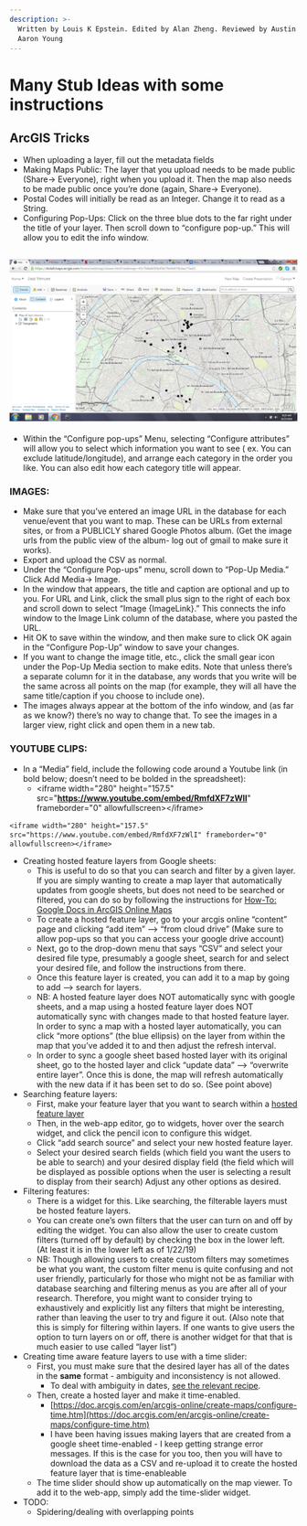 ```yaml
---
description: >-
  Written by Louis K Epstein. Edited by Alan Zheng. Reviewed by Austin Mason and
  Aaron Young
---
```


# Many Stub Ideas with some instructions

## **ArcGIS Tricks**

* When uploading a layer, fill out the metadata fields
* Making Maps Public: The layer that you upload needs to be made public \(Share→ Everyone\), right when you upload it. Then the map also needs to be made public once you’re done \(again, Share→ Everyone\).
* Postal Codes will initially be read as an Integer. Change it to read as a String.
* Configuring Pop-Ups: Click on the three blue dots to the far right under the title of your layer. Then scroll down to “configure pop-up.” This will allow you to edit the info window.

## ![](../.gitbook/assets/0%20%282%29.png)

* Within the “Configure pop-ups” Menu, selecting “Configure attributes” will allow you to select which information you want to see \( ex. You can exclude latitude/longitude\), and arrange each category in the order you like. You can also edit how each category title will appear.

### IMAGES:

* Make sure that you’ve entered an image URL in the database for each venue/event that you want to map. These can be URLs from external sites, or from a PUBLICLY shared Google Photos album. \(Get the image urls from the public view of the album- log out of gmail to make sure it works\).
* Export and upload the CSV as normal.
* Under the “Configure Pop-ups” menu, scroll down to “Pop-Up Media.” Click Add Media→ Image.
* In the window that appears, the title and caption are optional and up to you. For URL and Link, click the small plus sign to the right of each box and scroll down to select “Image {ImageLink}.” This connects the info window to the Image Link column of the database, where you pasted the URL.
* Hit OK to save within the window, and then make sure to click OK again in the “Configure Pop-Up” window to save your changes.
* If you want to change the image title, etc., click the small gear icon under the Pop-Up Media section to make edits. Note that unless there’s a separate column for it in the database, any words that you write will be the same across all points on the map \(for example, they will all have the same title/caption if you choose to include one\).
* The images always appear at the bottom of the info window, and \(as far as we know?\) there’s no way to change that. To see the images in a larger view, right click and open them in a new tab.

### YOUTUBE CLIPS:

* In a “Media” field, include the following code around a Youtube link \(in bold below; doesn’t need to be bolded in the spreadsheet\):
  * &lt;iframe width="280" height="157.5" src="**https://www.youtube.com/embed/RmfdXF7zWlI**" frameborder="0" allowfullscreen&gt;&lt;/iframe&gt;

```text
<iframe width="280" height="157.5" 
src="https://www.youtube.com/embed/RmfdXF7zWlI" frameborder="0" allowfullscreen></iframe>
```

* Creating hosted feature layers from Google sheets:
  * This is useful to do so that you can search and filter by a given layer. If you are simply wanting to create a map layer that automatically updates from google sheets, but does not need to be searched or filtered, you can do so by following the instructions for [How-To: Google Docs in ArcGIS Online Maps](https://www.youtube.com/watch?v=jG37zPui1r4)
  * To create a hosted feature layer, go to your arcgis online “content” page and clicking “add item” –&gt; “from cloud drive” \(Make sure to allow pop-ups so that you can access your google drive account\)
  * Next, go to the drop-down menu that says “CSV” and select your desired file type, presumably a google sheet, search for and select your desired file, and follow the instructions from there.
  * Once this feature layer is created, you can add it to a map by going to add –&gt; search for layers.
  * NB: A hosted feature layer does NOT automatically sync with google sheets, and a map using a hosted feature layer does NOT automatically sync with changes made to that hosted feature layer. In order to sync a map with a hosted layer automatically, you can click “more options” \(the blue ellipsis\) on the layer from within the map that you’ve added it to and then adjust the refresh interval.
  * In order to sync a google sheet based hosted layer with its original sheet, go to the hosted layer and click “update data” –&gt; “overwrite entire layer”. Once this is done, the map will refresh automatically with the new data if it has been set to do so. \(See point above\)
* Searching feature layers:
  * First, make your feature layer that you want to search within a [hosted feature layer](https://doc.arcgis.com/en/arcgis-online/manage-data/publish-features.htm)
  * Then, in the web-app editor, go to widgets, hover over the search widget, and click the pencil icon to configure this widget.
  * Click “add search source” and select your new hosted feature layer.
  * Select your desired search fields \(which field you want the users to be able to search\) and your desired display field \(the field which will be displayed as possible options when the user is selecting a result to display from their search\) Adjust any other options as desired.
* Filtering features:
  * There is a widget for this. Like searching, the filterable layers must be hosted feature layers.
  * You can create one’s own filters that the user can turn on and off by editing the widget. You can also allow the user to create custom filters \(turned off by default\) by checking the box in the lower left. \(At least it is in the lower left as of 1/22/19\)
  * NB: Though allowing users to create custom filters may sometimes be what you want, the custom filter menu is quite confusing and not user friendly, particularly for those who might not be as familiar with database searching and filtering menus as you are after all of your research. Therefore, you might want to consider trying to exhaustively and explicitly list any filters that might be interesting, rather than leaving the user to try and figure it out. \(Also note that this is simply for filtering within layers. If one wants to give users the option to turn layers on or off, there is another widget for that that is much easier to use called “layer list”\)
* Creating time aware feature layers to use with a time slider:
  * First, you must make sure that the desired layer has all of the dates in the **same** format - ambiguity and inconsistency is not allowed.
    * To deal with ambiguity in dates, [see the relevant recipe](https://docs.google.com/document/d/1bPy9dD6_x6Fb_UKTcmUzfVZ2o7JrjQOReDj2i176tME/edit?usp=sharing).
  * Then, create a hosted layer and make it time-enabled.
    * [https://doc.arcgis.com/en/arcgis-online/create-maps/configure-time.htm](https://doc.arcgis.com/en/arcgis-online/create-maps/configure-time.htm)
    * I have been having issues making layers that are created from a google sheet time-enabled - I keep getting strange error messages. If this is the case for you too, then you will have to download the data as a CSV and re-upload it to create the hosted feature layer that is time-enableable
  * The time slider should show up automatically on the map viewer. To add it to the web-app, simply add the time-slider widget.
* TODO:
  * Spidering/dealing with overlapping points


